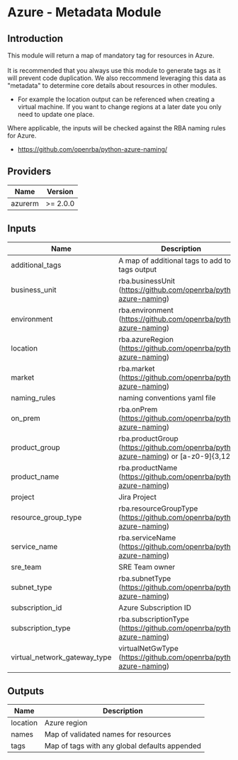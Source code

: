 # Azure - Metadata Module

## Introduction

This module will return a map of mandatory tag for resources in Azure.<br />
<br />
It is recommended that you always use this module to generate tags as it will prevent code duplication. We also reccommend leveraging this data as "metadata" to determine core details about resources in other modules.

- For example the location output can be referenced when creating a virtual machine. If you want to change regions at a later date you only need to update one place.<br />

Where applicable, the inputs will be checked against the RBA naming rules for Azure.

- https://github.com/openrba/python-azure-naming/<br />

<!--- BEGIN_TF_DOCS --->
## Providers

| Name | Version |
|------|---------|
| azurerm | >= 2.0.0 |

## Inputs

| Name | Description | Type | Default | Required |
|------|-------------|------|---------|:-----:|
| additional\_tags | A map of additional tags to add to the tags output | `map(string)` | `{}` | no |
| business\_unit | rba.businessUnit (https://github.com/openrba/python-azure-naming) | `string` | n/a | yes |
| environment | rba.environment (https://github.com/openrba/python-azure-naming) | `string` | n/a | yes |
| location | rba.azureRegion (https://github.com/openrba/python-azure-naming) | `string` | n/a | yes |
| market | rba.market (https://github.com/openrba/python-azure-naming) | `string` | n/a | yes |
| naming\_rules | naming conventions yaml file | `string` | n/a | yes |
| on\_prem | rba.onPrem (https://github.com/openrba/python-azure-naming) | `string` | `""` | no |
| product\_group | rba.productGroup (https://github.com/openrba/python-azure-naming) or [a-z0-9]{3,12} | `string` | `""` | no |
| product\_name | rba.productName (https://github.com/openrba/python-azure-naming) | `string` | `""` | no |
| project | Jira Project | `string` | n/a | yes |
| resource\_group\_type | rba.resourceGroupType (https://github.com/openrba/python-azure-naming) | `string` | n/a | yes |
| service\_name | rba.serviceName (https://github.com/openrba/python-azure-naming) | `string` | `""` | no |
| sre\_team | SRE Team owner | `string` | `""` | no |
| subnet\_type | rba.subnetType (https://github.com/openrba/python-azure-naming) | `string` | `""` | no |
| subscription\_id | Azure Subscription ID | `string` | n/a | yes |
| subscription\_type | rba.subscriptionType (https://github.com/openrba/python-azure-naming) | `string` | n/a | yes |
| virtual\_network\_gateway\_type | virtualNetGwType (https://github.com/openrba/python-azure-naming) | `string` | `""` | no |

## Outputs

| Name | Description |
|------|-------------|
| location | Azure region |
| names | Map of validated names for resources |
| tags | Map of tags with any global defaults appended |
<!--- END_TF_DOCS --->